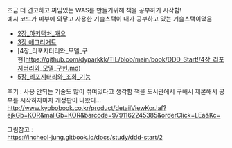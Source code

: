 조금 더 견고하고 짜임있는 WAS를 만들기위해 책을 공부하기 시작함!  
예시 코드가 피부에 와닿고 사용한 기술스택이 내가 공부하고 있는 기술스택이었음


- [2장_아키택처_개요](https://github.com/dyparkkk/TIL/blob/main/book/DDD_Start!/2장_아키택처_개요.md)
- [3장 애그리거트](https://github.com/dyparkkk/TIL/blob/main/book/DDD_Start!/3장_애그리거트.md)
- [4장_리포지터리와_모델_구현]https://github.com/dyparkkk/TIL/blob/main/book/DDD_Start!/4장_리포지터리와_모델_구현.md)
- [5장_리포지터리와_조회_기능](https://github.com/dyparkkk/TIL/blob/main/book/DDD_Start!/5장_리포지터리와_조회_기능.md)


후기 : 사용 안되는 기술도 많이 섞여있다고 생각함
책을 도서관에서 구해서 제본해서 공부를 시작하자마자 개정판이 나왔다...  
http://www.kyobobook.co.kr/product/detailViewKor.laf?ejkGb=KOR&mallGb=KOR&barcode=9791162245385&orderClick=LEa&Kc= 



그림참고 :  
https://incheol-jung.gitbook.io/docs/study/ddd-start/2